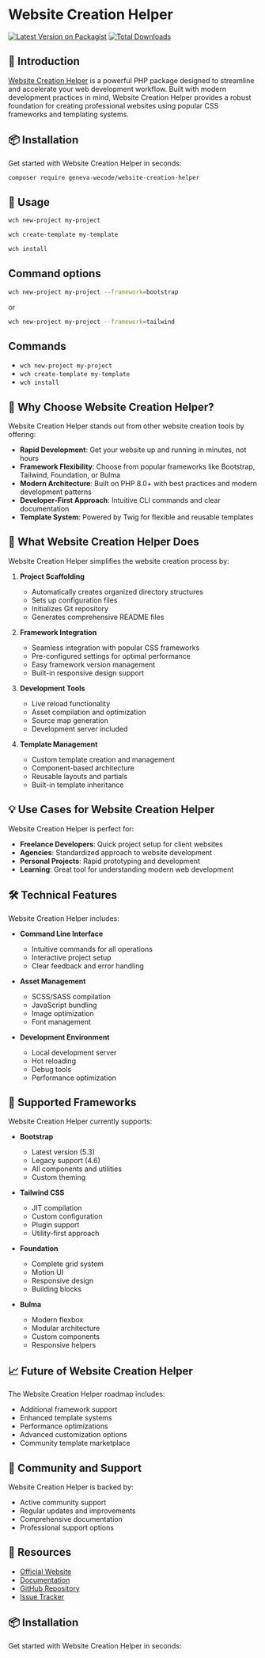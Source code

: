 # Website Creation Helper

[![Latest Version on Packagist](https://img.shields.io/packagist/v/geneva-wecode/website-creation-helper.svg?style=flat-square)](https://packagist.org/packages/geneva-wecode/website-creation-helper)
[![Total Downloads](https://img.shields.io/packagist/dt/geneva-wecode/website-creation-helper.svg?style=flat-square)](https://packagist.org/packages/geneva-wecode/website-creation-helper)


## 🌟 Introduction

[Website Creation Helper](https://wecode.swiss) is a powerful PHP package designed to streamline and accelerate your web development workflow. Built with modern development practices in mind, Website Creation Helper provides a robust foundation for creating professional websites using popular CSS frameworks and templating systems.

## 📦 Installation

Get started with Website Creation Helper in seconds:

```bash
composer require geneva-wecode/website-creation-helper
```

## 🚀 Usage

```bash
wch new-project my-project
```

```bash
wch create-template my-template
```

```bash
wch install
```

## Command options

```bash
wch new-project my-project --framework=bootstrap
```
or

```bash
wch new-project my-project --framework=tailwind
```

## Commands

- `wch new-project my-project`
- `wch create-template my-template`
- `wch install`



## 🎯 Why Choose Website Creation Helper?

Website Creation Helper stands out from other website creation tools by offering:

- **Rapid Development**: Get your website up and running in minutes, not hours
- **Framework Flexibility**: Choose from popular frameworks like Bootstrap, Tailwind, Foundation, or Bulma
- **Modern Architecture**: Built on PHP 8.0+ with best practices and modern development patterns
- **Developer-First Approach**: Intuitive CLI commands and clear documentation
- **Template System**: Powered by Twig for flexible and reusable templates

## 🚀 What Website Creation Helper Does

Website Creation Helper simplifies the website creation process by:

1. **Project Scaffolding**
   - Automatically creates organized directory structures
   - Sets up configuration files
   - Initializes Git repository
   - Generates comprehensive README files

2. **Framework Integration**
   - Seamless integration with popular CSS frameworks
   - Pre-configured settings for optimal performance
   - Easy framework version management
   - Built-in responsive design support

3. **Development Tools**
   - Live reload functionality
   - Asset compilation and optimization
   - Source map generation
   - Development server included

4. **Template Management**
   - Custom template creation and management
   - Component-based architecture
   - Reusable layouts and partials
   - Built-in template inheritance

## 💡 Use Cases for Website Creation Helper

Website Creation Helper is perfect for:

- **Freelance Developers**: Quick project setup for client websites
- **Agencies**: Standardized approach to website development
- **Personal Projects**: Rapid prototyping and development
- **Learning**: Great tool for understanding modern web development

## 🛠️ Technical Features

Website Creation Helper includes:

- **Command Line Interface**
  - Intuitive commands for all operations
  - Interactive project setup
  - Clear feedback and error handling

- **Asset Management**
  - SCSS/SASS compilation
  - JavaScript bundling
  - Image optimization
  - Font management

- **Development Environment**
  - Local development server
  - Hot reloading
  - Debug tools
  - Performance optimization

## 🎨 Supported Frameworks

Website Creation Helper currently supports:

- **Bootstrap**
  - Latest version (5.3)
  - Legacy support (4.6)
  - All components and utilities
  - Custom theming

- **Tailwind CSS**
  - JIT compilation
  - Custom configuration
  - Plugin support
  - Utility-first approach

- **Foundation**
  - Complete grid system
  - Motion UI
  - Responsive design
  - Building blocks

- **Bulma**
  - Modern flexbox
  - Modular architecture
  - Custom components
  - Responsive helpers

## 📈 Future of Website Creation Helper

The Website Creation Helper roadmap includes:

- Additional framework support
- Enhanced template systems
- Performance optimizations
- Advanced customization options
- Community template marketplace

## 🤝 Community and Support

Website Creation Helper is backed by:

- Active community support
- Regular updates and improvements
- Comprehensive documentation
- Professional support options

## 🔗 Resources

- [Official Website](https://wecode.swiss)
- [Documentation](https://wecode.swiss/docs)
- [GitHub Repository](https://github.com/wecode-swiss-bruno/website-creation-helper)
- [Issue Tracker](https://github.com/wecode-swiss-bruno/website-creation-helper/issues)

## 📦 Installation

Get started with Website Creation Helper in seconds:
